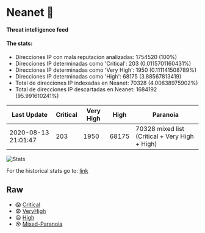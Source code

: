 # Neanet :hocho:
#### Threat intelligence feed
#### The stats:

- Direcciones IP con mala reputacion analizadas: 1754520 (100%)
- Direcciones IP determinadas como 'Critical':  203 (0.0115701160431%)
- Direcciones IP determinadas como 'Very High':  1950 (0.111141508789%)
- Direcciones IP determinadas como 'High':  68175 (3.88567813419)
- Total de direcciones IP indexadas en Neanet:  70328 (4.00838975902%)
- Total de direcciones IP descartadas en Neanet:  1684192 (95.991610241%)

| Last Update | Critical | Very High | High | Paranoia |
| --- | --- | --- | --- | --- |
| 2020-08-13 21:01:47 | 203 | 1950 | 68175 | 70328 mixed list (Critical + Very High + High)|

![Stats](https://docs.google.com/spreadsheets/d/e/2PACX-1vSnaNMIXVabIpDJjufMlzH7poXnshF3mgd8Is1g9ytUEzVsP5my4Trn8f-xkoLLQ38xpL3HtmUexLo6/pubchart?oid=501124687&format=image)

For the historical stats go to: [link](/stats.csv)
## Raw
- :scream: [Critical](https://raw.githubusercontent.com/JavaGarcia/Neanet/master/blacklists/neanet_critical.txt)
- :fearful: [VeryHigh](https://raw.githubusercontent.com/JavaGarcia/Neanet/master/blacklists/neanet_veryHigh.txtt)
- :frowning: [High](https://raw.githubusercontent.com/JavaGarcia/Neanet/master/blacklists/neanet_high.txt)
- :dizzy_face: [Mixed-Paranoia](https://raw.githubusercontent.com/JavaGarcia/Neanet/master/blacklists/neanet_all.txt)































































































































































